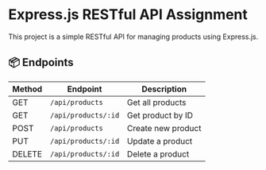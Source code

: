 # Express.js RESTful API Assignment

This project is a simple RESTful API for managing products using Express.js.

## 📦 Endpoints

| Method | Endpoint             | Description           |
|--------|----------------------|-----------------------|
| GET    | `/api/products`      | Get all products      |
| GET    | `/api/products/:id`  | Get product by ID     |
| POST   | `/api/products`      | Create new product    |
| PUT    | `/api/products/:id`  | Update a product      |
| DELETE | `/api/products/:id`  | Delete a product      |



